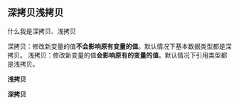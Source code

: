 ## 深拷贝浅拷贝

什么我是深拷贝、浅拷贝

深拷贝：修改新变量的值**不会影响原有变量的值**。默认情况下基本数据类型都是深拷贝。
浅拷贝：修改新变量的值**会影响原有的变量的值**。默认情况下引用类型都是浅拷贝。 

**浅拷贝**

**深拷贝**

